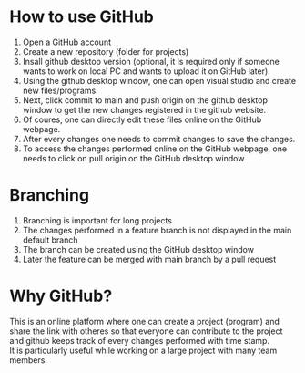 # How to use GitHub
1. Open a GitHub account
2. Create a new repository (folder for projects)
3. Insall github desktop version (optional, it is required only if someone wants to work on local PC and wants to upload it on GitHub later).
4. Using the github desktop window, one can open visual studio and create new files/programs.
5. Next, click commit to main and push origin on the github desktop window to get the new changes registered in the github website.
6. Of coures, one can directly edit these files online on the GitHub webpage.
7. After every changes one needs to commit changes to save the changes.
8. To access the changes performed online on the GitHub webpage, one needs to click on pull origin on the GitHub desktop window 

# Branching
1. Branching is important for long projects
2. The changes performed in a feature branch is not displayed in the main default branch
3. The branch can be created using the GitHub desktop window 
4. Later the feature can be merged with main branch by a pull request


# Why GitHub?
This is an online platform where one can create a project (program) and share the link with otheres so that everyone can contribute to the project and github keeps track of every changes performed with time stamp.  
It is particularly useful while working on a large project with many team members.

